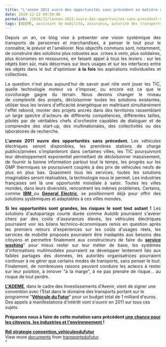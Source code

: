 ```yaml
---
title: "L'année 2011 ouvre des opportunités sans précédent en matière de transports et mobilités"
date: 2010-12-22 09:59:06
permalink: /2010/12/lannee-2011-ouvre-des-opportunites-sans-precedent-en-matiere-de-transports-et-mobilites.html
tags: [ADEME, assistant de mobilité, assurance, autorité des transports, carburant, citoyen, collectivité, connectivité, covoiturage, données réelles, Efficacité énergétique, emission, Energie, gouvernance, Infrastructure, innovation, internet, management de la mobilité, marchandises, partage de données, partage de la voirie, Pay as You Move, Plateforme d'idées, Service de mobilité, VE, véhicule propre]
---
```


<p style="text-align: justify">Depuis un an, ce blog vise à présenter une vision systémique des transports de personnes et marchandises, à penser le tout pour le connaître, le prévoir et l'améliorer. Nos objectifs communs sont, notamment, de construire des solutions plus robustes aux  crises à venir, plus solidaires, plus économes en ressources, en faisant appel à tous les leviers : sur les objets bien sûr, mais désormais sur leurs usages et sur les interfaces entre les objets dans le but d'optimiser <strong>à la fois </strong>les aspirations individuelles et collectives.</p> <p style="text-align: justify">La question n'est plus aujourd'hui de savoir quel rôle vont jouer les TIC, quelle technologie moteur va s'imposer, ou encore est ce que le covoiturage gagne du terrain. Nous devons changer le niveau de complexité des projets, décloisonner toutes les solutions existantes, utiliser tous les leviers d'efficacité énergétique en maîtrisant simultanément l'effet rebond, monter des projets ancrés dans des territoires rassemblant un large spectre d'acteurs de différents compétences, différentes tailles, pilotés par de véritables chefs d'orchestre capables de dialoguer et de comprendre des start-up, des multinationales, des collectivités ou des laboratoires de recherche. </p>  <!--more-->   <p style="text-align: justify"><strong>L'année 2011 ouvre des opportunités sans précedent. </strong>Les véhicules électriques seront disponibles, les premières stations de charge publics/privées s'implanteront dans certaines villes, les TIC poursuivront leur développement exponentiel permettant de décloisonner massivement, de fournir la bonne information partout tout le temps, les progrès sur les GMP thermiques se poursuivent couplés à des prix de véhicules neufs de plus en plus bas. Quasiment tous les services, toutes les solutions imaginables seront réalisables, la technologie nous le permet. Les industries françaises ont là une opportunité mondiale à saisir. Toutes les villes mondes, dans leurs diversités, rencontrent les mêmes problèmes. Certains, comme <strong><a href="https://gabrielplassat.github.io/transportsdufutur/2010/07/ibm-aide-les-habitants-de-stockholm-a-prevoir-leurs-meilleures-options-de-deplacement.html" target="_self">IBM </a></strong>ou <strong><a href="https://gabrielplassat.github.io/transportsdufutur/2010/11/general-electric-se-prepare-a-devenir-le-leader-mondial-en-matiere-de-mobilite-electrique.html" target="_blank">General Electric</a></strong>, se positionnent déjà pour offrir des solutions systémiques et adaptables à ces villes mondes.</p> <p style="text-align: justify"><strong>Si les opportunités sont grandes, les risques le sont tout autant !</strong> Les solutions d'autopartage courte durée comme Autolib pourraient s'avérer chers par des coûts d'assurances élevés, les véhicules électriques pourraient voir les bilans technico-économiques remis en question après les premiers retours d'expériences sur les coûts d'usages réels, les services de mobilité proposés pourraient être inadaptés aux besoins des citoyens et permettre finalement aux constructeurs de faire du <strong><a href=""http://leblog.gerpisa.org/node/1148"" target=""_blank"">service washing</a></strong>" pour mieux rester sur leur métier de base, les systèmes d'informations multimodales pourraient se développer lentement liés aux faibles partages des données, les autorités organisatrices pourraient continuer à ne gérer que certains modes de transports, sans penser le tout. Finalement, de nombreuses raisons peuvent conduire les acteurs à rester sur leur position, à innover "à la marge", à ne pas prendre de risque... au risque de tout perdre.</p> <p style=""text-align: justify""><strong><a href=""http://www2.ademe.fr/servlet/KBaseShow?sort=-1&cid=96&m=3&catid=24305"" target=""_blank"">L'ADEME</a></strong>, dans le cadre des Investissements d'Avenir, vient de signer une convention avec l'Etat dans le domaine des transports portant sur le programme "<strong><a href=""http://www.ademe.fr/?name=6F53636309F2D3726AC3E276128A56F31292244530643.pdf"" target=""_blank"">Véhicule du Futur</a></strong>" pour un budget total de 1 milliard d'euros. Des appels à manifestations d'intérêt vont s'ouvrir en 2011 sur tous ces sujets.</p> <p style=""text-align: justify""><strong>Préparons nous à faire de cette mutation sans précédent <a href="https://gabrielplassat.github.io/transportsdufutur/2009/11/le-passage-de-lobjet-vehicule-aux-services-de-mobilite-une-chance.html"" target=""_blank"">une chance pour les citoyens, les industries et l'environnement </a>!</strong></p> <div id=""__ss_6287170"" style=""width: 477px""><strong style=""margin: 12px 0 4px""><a href=""http://www.slideshare.net/transportsdufutur/rdi-strategie-conventionvehiculesdufutur"" title=""Rdi strategie convention_vehiculesdufutur"">Rdi strategie convention_vehiculesdufutur</a></strong>        <div style=""padding: 5px 0 12px"">View more <a href=""http://www.slideshare.net/"">documents</a> from <a href=""http://www.slideshare.net/transportsdufutur"">transportsdufutur</a>.</div> </div>"
